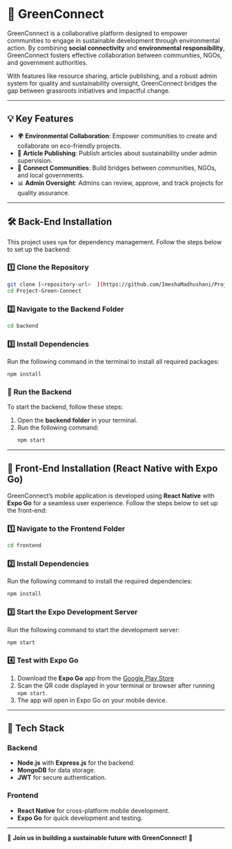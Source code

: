# 🌱 **GreenConnect**  
GreenConnect is a collaborative platform designed to empower communities to engage in sustainable development through environmental action. By combining **social connectivity** and **environmental responsibility**, GreenConnect fosters effective collaboration between communities, NGOs, and government authorities.  

With features like resource sharing, article publishing, and a robust admin system for quality and sustainability oversight, GreenConnect bridges the gap between grassroots initiatives and impactful change.  

---

## 💡 **Key Features**  

- 🌍 **Environmental Collaboration**: Empower communities to create and collaborate on eco-friendly projects.  
- 📝 **Article Publishing**: Publish articles about sustainability under admin supervision.  
- 👥 **Connect Communities**: Build bridges between communities, NGOs, and local governments.  
- 📊 **Admin Oversight**: Admins can review, approve, and track projects for quality assurance.  

---

## 🛠️ **Back-End Installation**  

This project uses `npm` for dependency management. Follow the steps below to set up the backend:  

### 1️⃣ **Clone the Repository**  
```bash  
git clone [<repository-url>  ](https://github.com/ImeshaMadhushani/Project-Green-Connect.git)
cd Project-Green-Connect
```  

### 2️⃣ **Navigate to the Backend Folder**  
```bash  
cd backend  
```  

### 3️⃣ **Install Dependencies**  
Run the following command in the terminal to install all required packages:  
```bash  
npm install  
```  

### 🚀 **Run the Backend**  

To start the backend, follow these steps:  

1. Open the **backend folder** in your terminal.  
2. Run the following command:  
   ```bash  
   npm start  
   ```  

---

## 🎨 **Front-End Installation (React Native with Expo Go)**  

GreenConnect’s mobile application is developed using **React Native** with **Expo Go** for a seamless user experience. Follow the steps below to set up the front-end:  

### 1️⃣ **Navigate to the Frontend Folder**  
```bash  
cd frontend  
```  

### 2️⃣ **Install Dependencies**  
Run the following command to install the required dependencies:  
```bash  
npm install  
```  

### 3️⃣ **Start the Expo Development Server**  
Run the following command to start the development server:  
```bash  
npm start  
```  

### 4️⃣ **Test with Expo Go**  
1. Download the **Expo Go** app from the [Google Play Store](https://play.google.com/store/apps/details?id=host.exp.exponent)
2. Scan the QR code displayed in your terminal or browser after running `npm start`.  
3. The app will open in Expo Go on your mobile device.  

---

## 🧩 **Tech Stack**  

### **Backend**  
- **Node.js** with **Express.js** for the backend.  
- **MongoDB** for data storage.  
- **JWT** for secure authentication.  

### **Frontend**  
- **React Native** for cross-platform mobile development.  
- **Expo Go** for quick development and testing.  

---


🌟 **Join us in building a sustainable future with GreenConnect!** 🌟  
